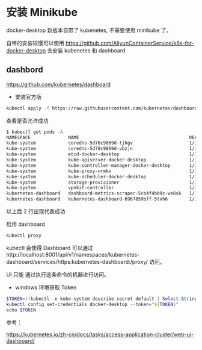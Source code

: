 # 安装 Minikube

docker-desktop 新版本自带了 kubenetes, 不需要使用 minikube 了。

自带的安装较慢可以使用 https://github.com/AliyunContainerService/k8s-for-docker-desktop 去安装 kubenetes 和 dashboard

## dashbord

https://github.com/kubernetes/dashboard

- 安装官方版

```sh
kubectl apply -f https://raw.githubusercontent.com/kubernetes/dashboard/v2.7.0/aio/deploy/recommended.yaml
```

查看是否允许成功

```sh
$ kubectl get pods -A
NAMESPACE              NAME                                         READY   STATUS    RESTARTS        AGE
kube-system            coredns-5d78c9869d-tjhgv                     1/1     Running   5 (7m45s ago)   2d22h
kube-system            coredns-5d78c9869d-vbzjn                     1/1     Running   5 (7m45s ago)   2d22h
kube-system            etcd-docker-desktop                          1/1     Running   5 (7m49s ago)   2d22h
kube-system            kube-apiserver-docker-desktop                1/1     Running   5 (7m40s ago)   2d22h
kube-system            kube-controller-manager-docker-desktop       1/1     Running   5 (7m50s ago)   2d22h
kube-system            kube-proxy-nrmkx                             1/1     Running   5 (7m50s ago)   2d22h
kube-system            kube-scheduler-docker-desktop                1/1     Running   5 (7m50s ago)   2d22h
kube-system            storage-provisioner                          1/1     Running   9 (6m28s ago)   2d22h
kube-system            vpnkit-controller                            1/1     Running   5 (7m50s ago)   2d22h
kubernetes-dashboard   dashboard-metrics-scraper-5cb4f4bb9c-ws8sk   1/1     Running   1 (7m50s ago)   11m
kubernetes-dashboard   kubernetes-dashboard-6967859bff-5tvh6        1/1     Running   1 (7m50s ago)   11m
```

以上后 2 行出现代表成功

启用 dashboard

```sh
kubectl proxy
```

kubectl 会使得 Dashboard 可以通过 http://localhost:8001/api/v1/namespaces/kubernetes-dashboard/services/https:kubernetes-dashboard:/proxy/ 访问。

UI 只能 通过执行这条命令的机器进行访问。

- windows 环境获取 Token

```powershell
$TOKEN=((kubectl -n kube-system describe secret default | Select-String "token:") -split " +")[1]
kubectl config set-credentials docker-desktop --token="${TOKEN}"
echo $TOKEN
```

参考：

https://kubernetes.io/zh-cn/docs/tasks/access-application-cluster/web-ui-dashboard/
